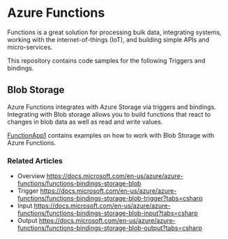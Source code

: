# Azure Functions
Functions is a great solution for processing bulk data, integrating systems, working with the internet-of-things (IoT), and building simple APIs and micro-services.

This repository contains code samples for the following Triggers and bindings.

## Blob Storage

Azure Functions integrates with Azure Storage via triggers and bindings. Integrating with Blob storage allows you to build functions that react to changes in blob data as well as read and write values.

[FunctionApp1](/FunctionApp1) contains examples on how to work with Blob Storage with Azure Functions.

### Related Articles

- Overview https://docs.microsoft.com/en-us/azure/azure-functions/functions-bindings-storage-blob
- Trigger https://docs.microsoft.com/en-us/azure/azure-functions/functions-bindings-storage-blob-trigger?tabs=csharp
- Input https://docs.microsoft.com/en-us/azure/azure-functions/functions-bindings-storage-blob-input?tabs=csharp
- Output https://docs.microsoft.com/en-us/azure/azure-functions/functions-bindings-storage-blob-output?tabs=csharp



